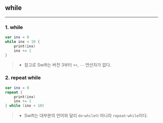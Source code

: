 ## while

---

### 1. while

```swift
var inx = 0
while inx < 10 {
    print(inx)
    inx += 1
}
```

> * 참고로 Swift는 버전 3부터 `++`, `--` 연산자가 없다.

### 2. repeat while

```swift
var inx = 0
repeat {
    print(inx)
    inx += 1
} while (inx < 10)
```

> * Swift는 대부분의 언어와 달리 `do`-`while이` 아니라 `repeat`-`while`이다. 